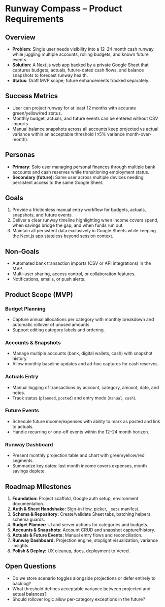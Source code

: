 # Runway Compass – Product Requirements

## Overview
- **Problem:** Single user needs visibility into a 12–24 month cash runway while juggling multiple accounts, rolling budgets, and known future events.
- **Solution:** A Next.js web app backed by a private Google Sheet that captures budgets, actuals, future-dated cash flows, and balance snapshots to forecast runway health.
- **Status:** Draft MVP scope; future enhancements tracked separately.

## Success Metrics
- User can project runway for at least 12 months with accurate green/yellow/red status.
- Monthly budget, actuals, and future events can be entered without CSV imports.
- Manual balance snapshots across all accounts keep projected vs actual variance within an acceptable threshold (≤5% variance month-over-month).

## Personas
- **Primary:** Solo user managing personal finances through multiple bank accounts and cash reserves while transitioning employment status.
- **Secondary (future):** Same user across multiple devices needing persistent access to the same Google Sheet.

## Goals
1. Provide a frictionless manual entry workflow for budgets, actuals, snapshots, and future events.
2. Deliver a clear runway timeline highlighting when income covers spend, when savings bridge the gap, and when funds run out.
3. Maintain all persistent data exclusively in Google Sheets while keeping the Next.js app stateless beyond session context.

## Non-Goals
- Automated bank transaction imports (CSV or API integrations) in the MVP.
- Multi-user sharing, access control, or collaboration features.
- Notifications, emails, or push alerts.

## Product Scope (MVP)
### Budget Planning
- Capture annual allocations per category with monthly breakdown and automatic rollover of unused amounts.
- Support editing category labels and ordering.

### Accounts & Snapshots
- Manage multiple accounts (bank, digital wallets, cash) with snapshot history.
- Allow monthly baseline updates and ad-hoc captures for cash reserves.

### Actuals Entry
- Manual logging of transactions by account, category, amount, date, and notes.
- Track status (`planned`, `posted`) and entry mode (`manual`, `cash`).

### Future Events
- Schedule future income/expenses with ability to mark as posted and link to actuals.
- Handle recurring or one-off events within the 12–24 month horizon.

### Runway Dashboard
- Present monthly projection table and chart with green/yellow/red segments.
- Summarize key dates: last month income covers expenses, month savings deplete.

## Roadmap Milestones
1. **Foundation:** Project scaffold, Google auth setup, environment documentation.
2. **Auth & Sheet Handshake:** Sign-in flow, picker, `_meta` manifest.
3. **Schema & Repository:** Create/validate Sheet tabs, batching helpers, schema guards.
4. **Budget Planner:** UI and server actions for categories and budgets.
5. **Accounts & Snapshots:** Account CRUD and snapshot capture/history.
6. **Actuals & Future Events:** Manual entry flows and reconciliation.
7. **Runway Dashboard:** Projection engine, stoplight visualization, variance insights.
8. **Polish & Deploy:** UX cleanup, docs, deployment to Vercel.

## Open Questions
- Do we store scenario toggles alongside projections or defer entirely to backlog?
- What threshold defines acceptable variance between projected and actual balances?
- Should rollover logic allow per-category exceptions in the future?

